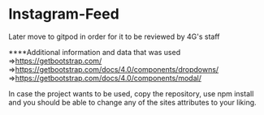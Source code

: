 # Instagram-Feed
Later move to gitpod in order for it to be reviewed by 4G's staff

****Additional information and data that was used
=>https://getbootstrap.com/
=>https://getbootstrap.com/docs/4.0/components/dropdowns/
=>https://getbootstrap.com/docs/4.0/components/modal/

In case the project wants to be used, copy the repository, use npm install and you should be able to change any of the sites attributes to your liking.
